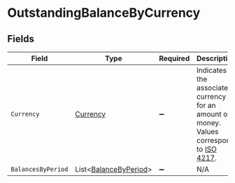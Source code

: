 # OutstandingBalanceByCurrency


## Fields

| Field                                                                                                                              | Type                                                                                                                               | Required                                                                                                                           | Description                                                                                                                        | Example                                                                                                                            |
| ---------------------------------------------------------------------------------------------------------------------------------- | ---------------------------------------------------------------------------------------------------------------------------------- | ---------------------------------------------------------------------------------------------------------------------------------- | ---------------------------------------------------------------------------------------------------------------------------------- | ---------------------------------------------------------------------------------------------------------------------------------- |
| `Currency`                                                                                                                         | [Currency](../../Models/Components/Currency.md)                                                                                    | :heavy_minus_sign:                                                                                                                 | Indicates the associated currency for an amount of money. Values correspond to [ISO 4217](https://en.wikipedia.org/wiki/ISO_4217). | USD                                                                                                                                |
| `BalancesByPeriod`                                                                                                                 | List<[BalanceByPeriod](../../Models/Components/BalanceByPeriod.md)>                                                                | :heavy_minus_sign:                                                                                                                 | N/A                                                                                                                                |                                                                                                                                    |